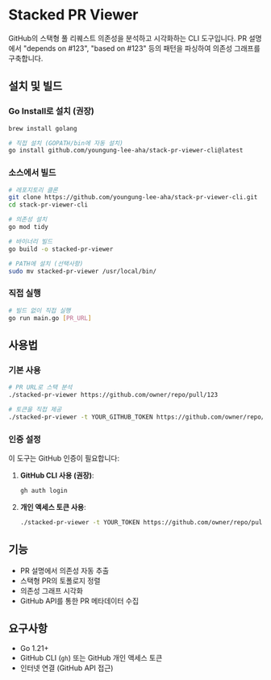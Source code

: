 # Stacked PR Viewer

GitHub의 스택형 풀 리퀘스트 의존성을 분석하고 시각화하는 CLI 도구입니다. PR 설명에서 "depends on #123", "based on #123" 등의 패턴을 파싱하여 의존성 그래프를 구축합니다.

## 설치 및 빌드

### Go Install로 설치 (권장)

```bash
brew install golang
```

```bash
# 직접 설치 (GOPATH/bin에 자동 설치)
go install github.com/youngung-lee-aha/stack-pr-viewer-cli@latest
```

### 소스에서 빌드

```bash
# 레포지토리 클론
git clone https://github.com/youngung-lee-aha/stack-pr-viewer-cli.git
cd stack-pr-viewer-cli

# 의존성 설치
go mod tidy

# 바이너리 빌드
go build -o stacked-pr-viewer

# PATH에 설치 (선택사항)
sudo mv stacked-pr-viewer /usr/local/bin/
```

### 직접 실행

```bash
# 빌드 없이 직접 실행
go run main.go [PR_URL]
```

## 사용법

### 기본 사용

```bash
# PR URL로 스택 분석
./stacked-pr-viewer https://github.com/owner/repo/pull/123

# 토큰을 직접 제공
./stacked-pr-viewer -t YOUR_GITHUB_TOKEN https://github.com/owner/repo/pull/123
```

### 인증 설정

이 도구는 GitHub 인증이 필요합니다:

1. **GitHub CLI 사용 (권장)**:

   ```bash
   gh auth login
   ```

2. **개인 액세스 토큰 사용**:
   ```bash
   ./stacked-pr-viewer -t YOUR_TOKEN https://github.com/owner/repo/pull/123
   ```

## 기능

- PR 설명에서 의존성 자동 추출
- 스택형 PR의 토폴로지 정렬
- 의존성 그래프 시각화
- GitHub API를 통한 PR 메타데이터 수집

## 요구사항

- Go 1.21+
- GitHub CLI (`gh`) 또는 GitHub 개인 액세스 토큰
- 인터넷 연결 (GitHub API 접근)
